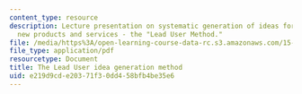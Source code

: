 ```yaml
---
content_type: resource
description: Lecture presentation on systematic generation of ideas for "breakthrough"
  new products and services - the "Lead User Method."
file: /media/https%3A/open-learning-course-data-rc.s3.amazonaws.com/15-356-how-to-develop-breakthrough-products-and-services-spring-2004/e219d9cde20371f30dd458bfb4be35e6_lec2_idea_gen.pdf
file_type: application/pdf
resourcetype: Document
title: The Lead User idea generation method
uid: e219d9cd-e203-71f3-0dd4-58bfb4be35e6
---
```

